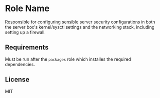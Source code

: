 Role Name
=========

Responsible for configuring sensible server security configurations in both the server box's kernel/sysctl settings and the networking stack, including setting up a firewall.

Requirements
------------

Must be run after the `packages` role which installes the required dependencies.

License
-------

MIT